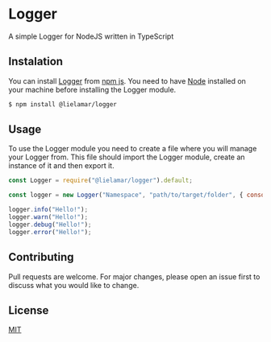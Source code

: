 # Logger
A simple Logger for NodeJS written in TypeScript

## Instalation
You can install [Logger](https://www.npmjs.com/package/@lielamar/logger) from [npm js](https://www.npmjs.com/).
You need to have [Node](https://nodejs.org/en/) installed on your machine before installing the Logger module.

```bash
$ npm install @lielamar/logger
```

## Usage
To use the Logger module you need to create a file where you will manage your Logger from.
This file should import the Logger module, create an instance of it and then export it.

```js
const Logger = require("@lielamar/logger").default;

const logger = new Logger("Namespace", "path/to/target/folder", { consoleLog: true, includeObjects: true });

logger.info("Hello!");
logger.warn("Hello!");
logger.debug("Hello!");
logger.error("Hello!");
```

## Contributing
Pull requests are welcome. For major changes, please open an issue first to discuss what you would like to change.

## License
[MIT](https://choosealicense.com/licenses/mit/)
